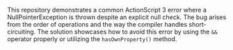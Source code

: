 This repository demonstrates a common ActionScript 3 error where a NullPointerException is thrown despite an explicit null check. The bug arises from the order of operations and the way the compiler handles short-circuiting. The solution showcases how to avoid this error by using the `&&` operator properly or utilizing the `hasOwnProperty()` method.